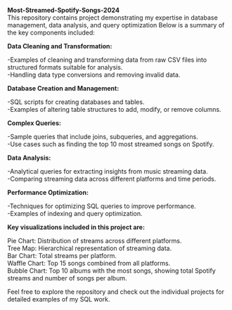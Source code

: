 **Most-Streamed-Spotify-Songs-2024** <br>
This repository contains project demonstrating my expertise in database management, data analysis, and query optimization Below is a summary of the key components included:

**Data Cleaning and Transformation:**

-Examples of cleaning and transforming data from raw CSV files into structured formats suitable for analysis. <br> -Handling data type conversions and removing invalid data.

**Database Creation and Management:**

-SQL scripts for creating databases and tables. <br> -Examples of altering table structures to add, modify, or remove columns.

**Complex Queries:**

-Sample queries that include joins, subqueries, and aggregations.<br> -Use cases such as finding the top 10 most streamed songs on Spotify.

**Data Analysis:**

-Analytical queries for extracting insights from music streaming data.<br> -Comparing streaming data across different platforms and time periods.

**Performance Optimization:**

-Techniques for optimizing SQL queries to improve performance. <br>-Examples of indexing and query optimization.

**Key visualizations included in this project are:**

Pie Chart: Distribution of streams across different platforms.<br> Tree Map: Hierarchical representation of streaming data.<br> Bar Chart: Total streams per platform.<br> Waffle Chart: Top 15 songs combined from all platforms. <br>Bubble Chart: Top 10 albums with the most songs, showing total Spotify streams and number of songs per album.

Feel free to explore the repository and check out the individual projects for detailed examples of my SQL work.
